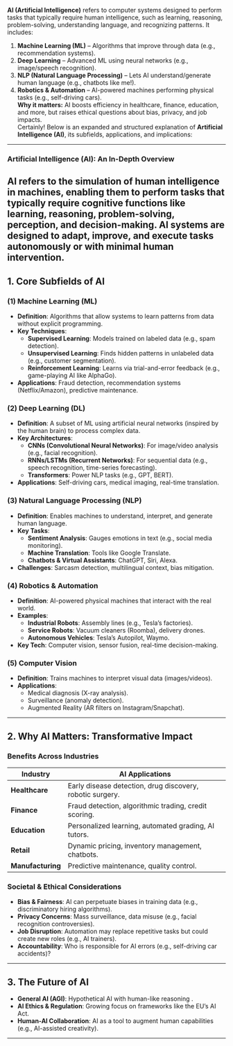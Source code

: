 **AI (Artificial Intelligence)** refers to computer systems designed to perform tasks that typically require human intelligence, such as learning, reasoning, problem-solving, understanding language, and recognizing patterns. It includes:  

1. **Machine Learning (ML)** – Algorithms that improve through data (e.g., recommendation systems).  
2. **Deep Learning** – Advanced ML using neural networks (e.g., image/speech recognition).  
3. **NLP (Natural Language Processing)** – Lets AI understand/generate human language (e.g., chatbots like me!).  
4. **Robotics & Automation** – AI-powered machines performing physical tasks (e.g., self-driving cars).  
**Why it matters:** AI boosts efficiency in healthcare, finance, education, and more, but raises ethical questions about bias, privacy, and job impacts.  
Certainly! Below is an expanded and structured explanation of **Artificial Intelligence (AI)**, its subfields, applications, and implications:
---
### **Artificial Intelligence (AI): An In-Depth Overview**
AI refers to the simulation of human intelligence in machines, enabling them to perform tasks that typically require cognitive functions like learning, reasoning, problem-solving, perception, and decision-making. AI systems are designed to adapt, improve, and execute tasks autonomously or with minimal human intervention.
---
## **1. Core Subfields of AI**
### **(1) Machine Learning (ML)**
   - **Definition**: Algorithms that allow systems to learn patterns from data without explicit programming.  
   - **Key Techniques**:
     - **Supervised Learning**: Models trained on labeled data (e.g., spam detection).  
     - **Unsupervised Learning**: Finds hidden patterns in unlabeled data (e.g., customer segmentation).  
     - **Reinforcement Learning**: Learns via trial-and-error feedback (e.g., game-playing AI like AlphaGo).  
   - **Applications**: Fraud detection, recommendation systems (Netflix/Amazon), predictive maintenance.  
### **(2) Deep Learning (DL)**
   - **Definition**: A subset of ML using artificial neural networks (inspired by the human brain) to process complex data.  
   - **Key Architectures**:
     - **CNNs (Convolutional Neural Networks)**: For image/video analysis (e.g., facial recognition).  
     - **RNNs/LSTMs (Recurrent Networks)**: For sequential data (e.g., speech recognition, time-series forecasting).  
     - **Transformers**: Power NLP tasks (e.g., GPT, BERT).  
   - **Applications**: Self-driving cars, medical imaging, real-time translation.  
### **(3) Natural Language Processing (NLP)**
   - **Definition**: Enables machines to understand, interpret, and generate human language.  
   - **Key Tasks**:
     - **Sentiment Analysis**: Gauges emotions in text (e.g., social media monitoring).  
     - **Machine Translation**: Tools like Google Translate.  
     - **Chatbots & Virtual Assistants**: ChatGPT, Siri, Alexa.  
   - **Challenges**: Sarcasm detection, multilingual context, bias mitigation.  

### **(4) Robotics & Automation**
   - **Definition**: AI-powered physical machines that interact with the real world.  
   - **Examples**:
     - **Industrial Robots**: Assembly lines (e.g., Tesla’s factories).  
     - **Service Robots**: Vacuum cleaners (Roomba), delivery drones.  
     - **Autonomous Vehicles**: Tesla’s Autopilot, Waymo.  
   - **Key Tech**: Computer vision, sensor fusion, real-time decision-making.  

### **(5) Computer Vision**
   - **Definition**: Trains machines to interpret visual data (images/videos).  
   - **Applications**:  
     - Medical diagnosis (X-ray analysis).  
     - Surveillance (anomaly detection).  
     - Augmented Reality (AR filters on Instagram/Snapchat).  
---
## **2. Why AI Matters: Transformative Impact**
### **Benefits Across Industries**
| **Industry**       | **AI Applications**                                  |
|--------------------|----------------------------------------------------|
| **Healthcare**     | Early disease detection, drug discovery, robotic surgery. |
| **Finance**        | Fraud detection, algorithmic trading, credit scoring.    |
| **Education**      | Personalized learning, automated grading, AI tutors.      |
| **Retail**         | Dynamic pricing, inventory management, chatbots.          |
| **Manufacturing**  | Predictive maintenance, quality control.                  |

### **Societal & Ethical Considerations**
- **Bias & Fairness**: AI can perpetuate biases in training data (e.g., discriminatory hiring algorithms).  
- **Privacy Concerns**: Mass surveillance, data misuse (e.g., facial recognition controversies).  
- **Job Disruption**: Automation may replace repetitive tasks but could create new roles (e.g., AI trainers).  
- **Accountability**: Who is responsible for AI errors (e.g., self-driving car accidents)?  

---

## **3. The Future of AI**
- **General AI (AGI)**: Hypothetical AI with human-like reasoning .  
- **AI Ethics & Regulation**: Growing focus on frameworks like the EU’s AI Act.  
- **Human-AI Collaboration**: AI as a tool to augment human capabilities (e.g., AI-assisted creativity).  

---

